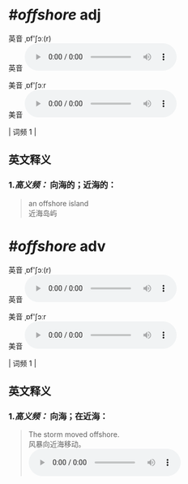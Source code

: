 # ***\#offshore*** adj
英音 ˌɒf'ʃɔː(r)  
英音
<audio src="./media/offshore-B.aac" controls="controls"></audio>

美音 ˌɒf'ʃɔːr  
美音
<audio src="./media/offshore.aac" controls="controls"></audio>



| 词频 1 |  

英文释义
---
### 1.*高义频：* **向海的；近海的：**  

 > an offshore island   
 > 近海岛屿    


# ***\#offshore*** adv
英音 ˌɒf'ʃɔː(r)  
英音
<audio src="./media/offshore-B.aac" controls="controls"></audio>

美音 ˌɒf'ʃɔːr  
美音
<audio src="./media/offshore.aac" controls="controls"></audio>



| 词频 1 |  

英文释义
---
### 1.*高义频：* **向海；在近海：**  

 > The storm moved offshore.   
 > 风暴向近海移动。    
<audio src="./media/offshore-1.aac" controls="controls"></audio>


